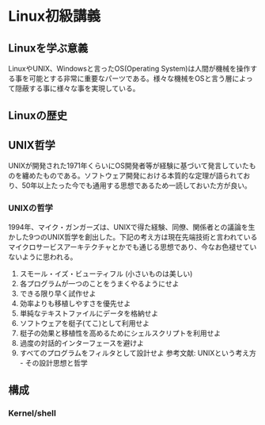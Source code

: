 # Linux初級講義
## Linuxを学ぶ意義
LinuxやUNIX、Windowsと言ったOS(Operating System)は人間が機械を操作する事を可能とする非常に重要なパーツである。様々な機械をOSと言う層によって隠蔽する事に様々な事を実現している。

## Linuxの歴史

## UNIX哲学
UNIXが開発された1971年くらいにOS開発者等が経験に基づいて発言していたものを纏めたものである。ソフトウェア開発における本質的な定理が語られており、50年以上たった今でも通用する思想であるため一読しておいた方が良い。
### UNIXの哲学
1994年、マイク・ガンガーズは、UNIXで得た経験、同僚、関係者との議論を生かした9つのUNIX哲学を創出した。下記の考え方は現在先端技術と言われているマイクロサービスアーキテクチャとかでも通じる思想であり、今なお色褪せていないように思われる。
1. スモール・イズ・ビューティフル (小さいものは美しい)
1. 各プログラムが一つのことをうまくやるようにせよ
1. できる限り早く試作せよ
1. 効率よりも移植しやすさを優先せよ
1. 単純なテキストファイルにデータを格納せよ
1. ソフトウェアを梃子(てこ)として利用せよ
1. 梃子の効果と移植性を高めるためにシェルスクリプトを利用せよ
1. 過度の対話的インターフェースを避けよ
1. すべてのプログラムをフィルタとして設計せよ
参考文献: UNIXという考え方 - その設計思想と哲学




## 構成
### Kernel/shell
